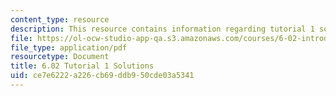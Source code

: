 ```yaml
---
content_type: resource
description: This resource contains information regarding tutorial 1 solutions.
file: https://ol-ocw-studio-app-qa.s3.amazonaws.com/courses/6-02-introduction-to-eecs-ii-digital-communication-systems-fall-2012/ce7e6222a226cb69ddb950cde03a5341_MIT6_02F12_tutor01_sol.pdf
file_type: application/pdf
resourcetype: Document
title: 6.02 Tutorial 1 Solutions
uid: ce7e6222-a226-cb69-ddb9-50cde03a5341
---
```

